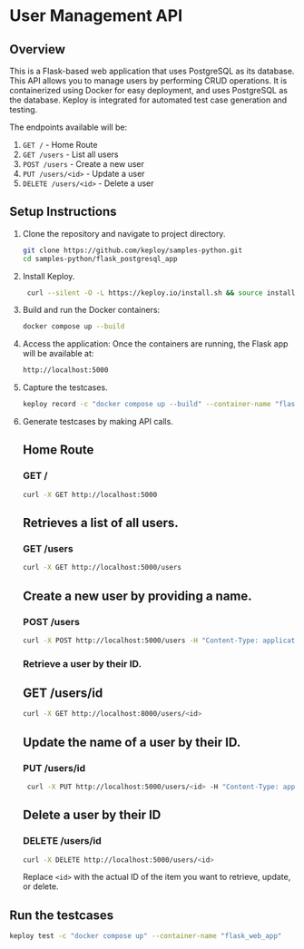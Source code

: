 # User Management API

## Overview

This is a Flask-based web application that uses PostgreSQL as its database.
This API allows you to manage users by performing CRUD operations. It is containerized using Docker for easy deployment, and uses PostgreSQL as the database.
Keploy is integrated for automated test case generation and testing.

The endpoints available will be:

1. `GET /` - Home Route
2. `GET /users` - List all users
3. `POST /users` - Create a new user
4. `PUT /users/<id>` - Update a user
5. `DELETE /users/<id>` - Delete a user



## Setup Instructions

1. Clone the repository and navigate to project directory.
   ```bash
   git clone https://github.com/keploy/samples-python.git
   cd samples-python/flask_postgresql_app
   ```
2. Install Keploy.
   ```bash
    curl --silent -O -L https://keploy.io/install.sh && source install.sh
   ```
3. Build and run the Docker containers:
   ```bash
   docker compose up --build
   ```
4. Access the application:
   Once the containers are running, the Flask app will be available at:
   ```bash
   http://localhost:5000
   ```
5. Capture the testcases.
   ```bash
   keploy record -c "docker compose up --build" --container-name "flask_web_app" 
   ```
6. Generate testcases by making API calls.
   ## Home Route
   ### GET /
   ```bash
   curl -X GET http://localhost:5000
   ```
   ## Retrieves a list of all users.
   ### GET /users
   ```bash
   curl -X GET http://localhost:5000/users 
   ```
   ## Create a new user by providing a name.
   ### POST /users
   ```bash
   curl -X POST http://localhost:5000/users -H "Content-Type: application/json" -d '{"name": "Harsh"}'
   ``` 
   ### Retrieve a user by their ID.
   ## GET /users/id
   ```bash
   curl -X GET http://localhost:8000/users/<id>
   ```
   ## Update the name of a user by their ID.
   ### PUT /users/id
   ```bash
    curl -X PUT http://localhost:5000/users/<id> -H "Content-Type: application/json" -d '{"name": "Updated Name"}'
   ```
   ## Delete a user by their ID
   ### DELETE /users/id
   ```bash
   curl -X DELETE http://localhost:5000/users/<id>
   ```
   Replace `<id>` with the actual ID of the item you want to retrieve, update, or delete.

## Run the testcases
```bash
keploy test -c "docker compose up" --container-name "flask_web_app"
```

